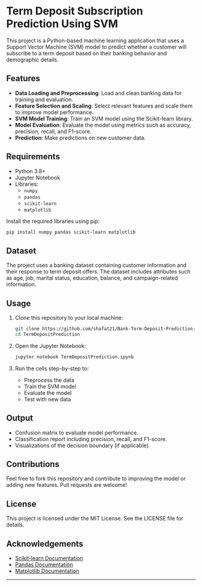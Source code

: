 # Term Deposit Subscription Prediction Using SVM

This project is a Python-based machine learning application that uses a Support Vector Machine (SVM) model to predict whether a customer will subscribe to a term deposit based on their banking behavior and demographic details.

## Features

- **Data Loading and Preprocessing**: Load and clean banking data for training and evaluation.
- **Feature Selection and Scaling**: Select relevant features and scale them to improve model performance.
- **SVM Model Training**: Train an SVM model using the Scikit-learn library.
- **Model Evaluation**: Evaluate the model using metrics such as accuracy, precision, recall, and F1-score.
- **Prediction**: Make predictions on new customer data.

## Requirements

- Python 3.8+
- Jupyter Notebook
- Libraries:
  - `numpy`
  - `pandas`
  - `scikit-learn`
  - `matplotlib`

Install the required libraries using pip:

```bash
pip install numpy pandas scikit-learn matplotlib
```

## Dataset

The project uses a banking dataset containing customer information and their response to term deposit offers. The dataset includes attributes such as age, job, marital status, education, balance, and campaign-related information.

## Usage

1. Clone this repository to your local machine:

   ```bash
   git clone https://github.com/shafat21/Bank-Term-Deposit-Prediction-Using-SVM.git
   cd TermDepositPrediction
   ```

2. Open the Jupyter Notebook:

   ```bash
   jupyter notebook TermDepositPrediction.ipynb
   ```

3. Run the cells step-by-step to:
   - Preprocess the data
   - Train the SVM model
   - Evaluate the model
   - Test with new data

## Output

- Confusion matrix to evaluate model performance.
- Classification report including precision, recall, and F1-score.
- Visualizations of the decision boundary (if applicable).

## Contributions

Feel free to fork this repository and contribute to improving the model or adding new features. Pull requests are welcome!

## License

This project is licensed under the MIT License. See the LICENSE file for details.

## Acknowledgements

- [Scikit-learn Documentation](https://scikit-learn.org/)
- [Pandas Documentation](https://pandas.pydata.org/)
- [Matplotlib Documentation](https://matplotlib.org/)

---
